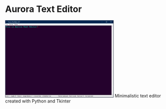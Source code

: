 # Aurora Text Editor
<img src = "https://github.com/QuantumWizard888/Aurora-Text-Editor/blob/main/preview.PNG" width = 350>
Minimalistic text editor created with Python and Tkinter
